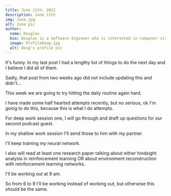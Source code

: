 ```yaml
---
title: June 11th, 2021
description: June 11th
img: June.jpg
alt: June pic
author:
  name: Douglas
  bio: Douglas is a Software Engineer who is interested in computer vision and our quest for strong AI. He also is constantly looking for ways to push the envelope of his personal mental and physical fitness.
  image: ProfileDoug.jpg
  alt: Doug's profile pic
---
```


It's funny. In my last post I had a lengthy list of things to do the next day and I believe I did all of them.

Sadly, that post from two weeks ago did not include updating this and didn't...

This week we are going to try hitting the daily routine again hard.

I have made some half hearted attempts recently, but no serious, ok I'm going to do this, because this is what I do attempts. 

For deep work session one, I will go through and draft up questions for our second podcast guest.

In my shallow work session I'll send those to him with my partner.

I'll keep training my neural network.

I also will read at least one research paper talking about either hindsight analysis in reinforcement learning OR about environment reconstruction with reinforcement learning networks.

I'll be working out at 9 am.

So from 6 to 9 I'll be working instead of working out, but otherwise this should be the same.
